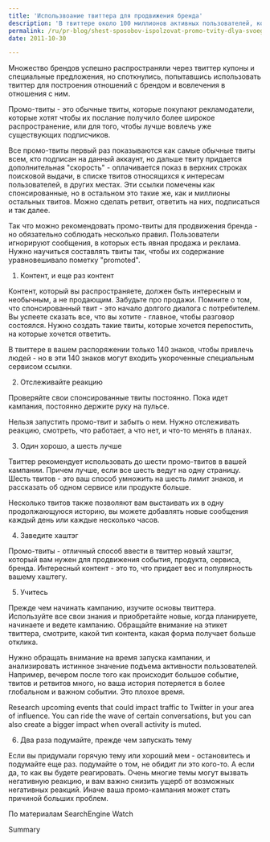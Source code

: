 ```yaml
---
title: 'Использвоание твиттера для продвижения бренда'
description: 'В твиттере около 100 миллионов активных пользователей, которые размещают 200 миллионов твитов и 1,6 миллиарда поисковых запросов каждый день.'
permalink: /ru/pr-blog/shest-sposobov-ispolzovat-promo-tvity-dlya-svoego-brenda
date: 2011-10-30

---
```


Множество брендов успешно распространяли через твиттер купоны и специальные предложения, но споткнулись, попытавшись использовать твиттер для построения отношений с брендом и вовлечения в отношения с ним.

Промо-твиты - это обычные твиты, которые покупают рекламодатели, которые хотят чтобы их послание получило более широкое распространение, или для того, чтобы лучше вовлечь уже существующих подписчиков.

Все промо-твиты первый раз показываются как самые обычные твиты всем, кто подписан на данный аккаунт, но дальше твиту придается дополнительная "скорость" - оплачивается показ в верхних строках поисковой выдачи, в списке твитов относящихся к интересам пользователей, в других местах. Эти ссылки помечены как спонсированные, но в остальном это такие же, как и миллионы остальных твитов. Можно сделать ретвит, ответить на них, подписаться и так далее.

Так что можно рекомендовать промо-твиты для продвижения бренда - но обязательно соблюдать несколько правил. Пользователи игнорируют сообщения, в которых есть явная продажа и реклама. Нужно научиться составлять твиты так, чтобы их содержание уравновешивало пометку "promoted".

1. Контент, и еще раз контент

Контент, который вы распространяете, должен быть интересным и необычным, а не продающим. Забудьте про продажи. Помните о том, что спонсированный твит - это начало долгого диалога с потребителем. Вы успеете сказать все, что вы хотите - главное, чтобы разговор состоялся. Нужно создать такие твиты, которые хочется перепостить, на которые хочется ответить.

В твиттере в вашем распоряжении только 140 знаков, чтобы привлечь людей - но в эти 140 знаков могут входить укороченные специальным сервисом ссылки.

2. Отслеживайте реакцию

Проверяйте свои спонсированные твиты постоянно. Пока идет кампания, постоянно держите руку на пульсе.

Нельзя запустить промо-твит и забыть о нем. Нужно отслеживать реакцию, смотреть, что работает, а что нет, и что-то менять в планах.

3. Один хорошо, а шесть лучше

Твиттер рекомендует использовать до шести промо-твитов в вашей кампании. Причем лучше, если все шесть ведут на одну страницу. Шесть твитов - это ваш способ умножить на шесть лимит  знаков, и рассказать об одном сервисе или продукте больше.

Несколько твитов также позволяют вам выстаивать их в одну продолжающуюся историю, вы можете добавлять новые сообщения каждый день или каждые несколько часов.

4. Заведите хаштэг

Промо-твиты  - отличный способ ввести в твиттер новый хаштэг, который вам нужен для продвижения события, продукта, сервиса, бренда. Интересный контент - это то, что придает вес и популярность вашему хаштегу.

5. Учитесь

Прежде чем начинать кампанию, изучите основы твиттера. Используйте все свои знания и приобретайте новые, когда планируете, начинаете и ведете кампанию. Обращайте внимание на этикет твиттера, смотрите, какой тип контента, какая форма получает больше отклика.

Нужно обращать внимание на время запуска кампании, и анализировать истинное значение подъема активности пользователей. Например, вечером после того как происходит большое событие, твитов и ретвитов много, но ваша история потеряется в более глобальном и важном событии. Это плохое время.

Research upcoming events that could impact traffic to Twitter in your area of influence. You can ride the wave of certain conversations, but you can also create a bigger impact when overall activity is muted.

6. Два раза подумайте, прежде чем запускать тему

Если вы придумали горячую тему или хороший мем - остановитесь и подумайте еще раз. подумайте о том, не обидит ли это кого-то. А если да, то как вы будете реагировать. Очень многие темы могут вызвать негативную реакцию, и вам важно снизить ущерб от возможных негативных реакций. Иначе ваша промо-кампания может стать причиной больших проблем.

По материалам <a rhef="http://searchenginewatch.com/article/2121052/6-Tips-for-Using-Promoted-Tweets-to-Boost-Your-Brands-Visibility">SearchEngine Watch</a>

Summary

